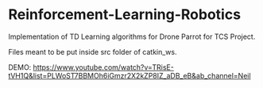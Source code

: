 # Reinforcement-Learning-Robotics
Implementation of TD Learning algorithms for Drone Parrot for TCS Project.

Files meant to be put inside src folder of catkin_ws.

DEMO: https://www.youtube.com/watch?v=TRisE-tVH1Q&list=PLWoST7BBMOh6iGmzr2X2kZP8IZ_aDB_eB&ab_channel=Neil
